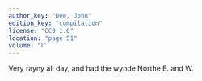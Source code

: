 ```yaml
---
author_key: "Dee, John"
edition_key: "compilation"
license: "CC0 1.0"
location: "page 51"
volume: "Ⅰ"
---
```

Very rayny all day, and had the wynde Northe E. and W.
